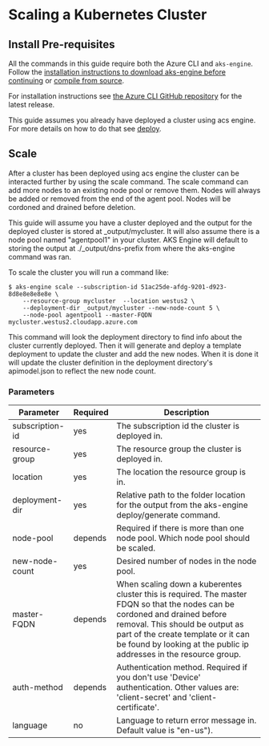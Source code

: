 # Scaling a Kubernetes Cluster

## Install Pre-requisites

All the commands in this guide require both the Azure CLI and `aks-engine`. Follow the [installation instructions to download aks-engine before continuing](../aksengine.md#install-aks-engine) or [compile from source](../aksengine.md#build-from-source).

For installation instructions see [the Azure CLI GitHub repository](https://github.com/Azure/azure-cli#installation) for the latest release.

This guide assumes you already have deployed a cluster using acs engine. For more details on how to do that see [deploy](./deploy.md).

## Scale
After a cluster has been deployed using acs engine the cluster can be interacted further by using the scale command. The scale command can add more nodes to an existing node pool or remove them. Nodes will always be added or removed from the end of the agent pool. Nodes will be cordoned and drained before deletion.

This guide will assume you have a cluster deployed and the output for the deployed cluster is stored at _output/mycluster. It will also assume there is a node pool named "agentpool1" in your cluster. AKS Engine will default to storing the output at ./_output/dns-prefix from where the aks-engine command was ran.

To scale the cluster you will run a command like:

```
$ aks-engine scale --subscription-id 51ac25de-afdg-9201-d923-8d8e8e8e8e8e \
    --resource-group mycluster  --location westus2 \
    --deployment-dir _output/mycluster --new-node-count 5 \
    --node-pool agentpool1 --master-FQDN mycluster.westus2.cloudapp.azure.com
```

This command will look the deployment directory to find info about the cluster currently deployed. Then it will generate and deploy a template deployment to update the cluster and add the new nodes. When it is done it will update the cluster definition in the deployment directory's apimodel.json to reflect the new node count.

### Parameters
|Parameter|Required|Description|
|---|---|---|
|subscription-id|yes|The subscription id the cluster is deployed in.|
|resource-group|yes|The resource group the cluster is deployed in.|
|location|yes|The location the resource group is in.|
|deployment-dir|yes|Relative path to the folder location for the output from the aks-engine deploy/generate command.|
|node-pool|depends|Required if there is more than one node pool. Which node pool should be scaled.|
|new-node-count|yes|Desired number of nodes in the node pool.|
|master-FQDN|depends|When scaling down a kuberentes cluster this is required. The master FDQN so that the nodes can be cordoned and drained before removal. This should be output as part of the create template or it can be found by looking at the public ip addresses in the resource group.|
|auth-method|depends|Authentication method. Required if you don't use 'Device' authentication. Other values are: 'client-secret' and 'client-certificate'.|
|language|no|Language to return error message in. Default value is "en-us").|
